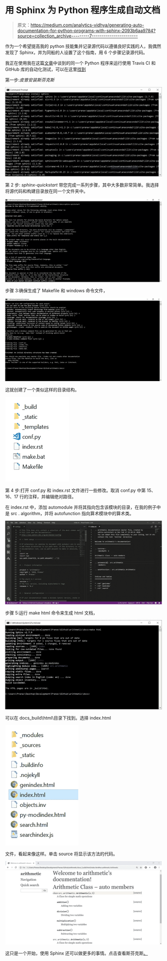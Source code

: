 # 用 Sphinx 为 Python 程序生成自动文档

> 原文：<https://medium.com/analytics-vidhya/generating-auto-documentation-for-python-programs-with-sphinx-2093b6aa9784?source=collection_archive---------7----------------------->

作为一个希望提高我的 python 技能集并记录源代码以遵循良好实践的人，我偶然发现了 Sphinx，并为同船的人设置了这个指南，用 6 个步骤记录源代码。

我正在使用我在这篇[文章](/@pranavkapur/automating-python-unit-testing-using-travis-ci-be4fc965c1c0)中谈到的同一个 Python 程序来运行使用 Travis CI 和 GitHub 库的自动化测试，可以在这里[找到](https://github.com/prkapur/arithmetic/tree/development)

第一步:*皮普安装斯芬克斯*

![](img/77e90979abcfa5019b779c8df6e8d5b4.png)

第 2 步: *sphinx-quickstart* 带您完成一系列步骤，其中大多数非常简单。我选择将源代码和构建目录放在同一个文件夹中。

![](img/7a156fc42beb693da3cfeb7b4c9656ec.png)

步骤 3:确保生成了 Makefile 和 windows 命令文件，

![](img/09952328857e7ee9058a09d01bcd7b21.png)

这就创建了一个类似这样的目录结构。

![](img/f7f02f5e2766a8a36be77796cb665190.png)

第 4 步:打开 conf.py 和 index.rst 文件进行一些修改。取消 conf.py 中第 15、16、17 行的注释，并编辑绝对路径。

在 index.rst 中，添加 automodule 并将其指向包含该模块的目录，在我的例子中是 src . algorithm，并将 autofunction 指向算术模块中的算术类。

![](img/a46dccf102283577515ab0a3f605b490.png)

步骤 5:运行 make html 命令来生成 html 文档，

![](img/c0b2c2f977327221e5a2ed0d90f78b56.png)

可以在 docs\_build\html\目录下找到。选择 index.html

![](img/49ee484283d2fa53c5fe09fd7a6d86f8.png)

文件，看起来像这样。单击 source 将显示该方法的代码。

![](img/36217c61b23f518f99d91c71d8d8c1ac.png)

这只是一个开始，使用 Sphinx 还可以做更多的事情。点击查看斯芬克斯[。](https://www.sphinx-doc.org/en/master/usage/quickstart.html)